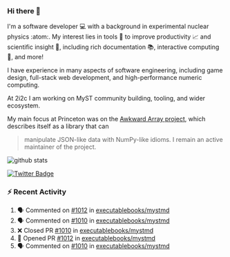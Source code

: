 ### Hi there 👋 

I'm a software developer 💻 with a background in experimental nuclear physics :atom:. My interest lies in tools :wrench: to improve productivity :chart_with_upwards_trend: and scientific insight :telescope:, including rich documentation 📚, interactive computing 🧮, and more! 

I have experience in many aspects of software engineering, including game design, full-stack web development, and high-performance numeric computing. 

At 2i2c I am working on MyST community building, tooling, and wider ecosystem. 

My main focus at Princeton was on the [Awkward Array project](awkward-array.org/), which describes itself as a library that can 
> manipulate JSON-like data with NumPy-like idioms. I remain an active maintainer of the project. 

![github stats](https://github-readme-stats.vercel.app/api?username=agoose77&show_icons=true&hide_rank=true&hide_title=true&bg_color=30,e76445,904e95&text_color=efe3ec&icon_color=efe3ec)
<!--
**agoose77/agoose77** is a ✨ _special_ ✨ repository because its `README.md` (this file) appears on your GitHub profile.

Here are some ideas to get you started:

- 🔭 I’m currently working on ...
- 🌱 I’m currently learning ...
- 👯 I’m looking to collaborate on ...
- 🤔 I’m looking for help with ...
- 💬 Ask me about ...
- 📫 How to reach me: ...
- 😄 Pronouns: ...
- ⚡ Fun fact: ...
-->

[![Twitter Badge](https://img.shields.io/twitter/follow/agoose77?style=flat-square&logo=Twitter&logoColor=white&color=cornflowerblue)](https://twitter.com/agoose77)

### :zap: Recent Activity

<!--START_SECTION:activity-->
1. 🗣 Commented on [#1012](https://github.com/executablebooks/mystmd/pull/1012#issuecomment-2009837206) in [executablebooks/mystmd](https://github.com/executablebooks/mystmd)
2. 🗣 Commented on [#1010](https://github.com/executablebooks/mystmd/pull/1010#issuecomment-2009807905) in [executablebooks/mystmd](https://github.com/executablebooks/mystmd)
3. ❌ Closed PR [#1010](https://github.com/executablebooks/mystmd/pull/1010) in [executablebooks/mystmd](https://github.com/executablebooks/mystmd)
4. 💪 Opened PR [#1012](https://github.com/executablebooks/mystmd/pull/1012) in [executablebooks/mystmd](https://github.com/executablebooks/mystmd)
5. 🗣 Commented on [#1010](https://github.com/executablebooks/mystmd/pull/1010#issuecomment-2009729825) in [executablebooks/mystmd](https://github.com/executablebooks/mystmd)
<!--END_SECTION:activity-->
